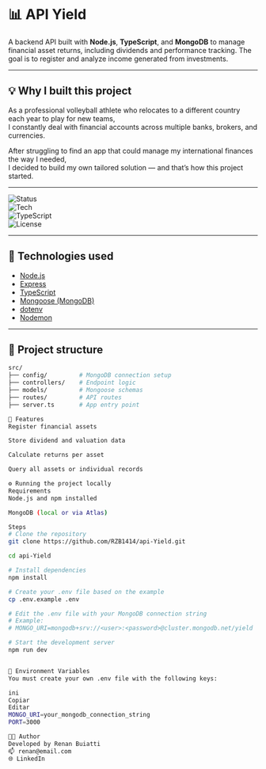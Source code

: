# 📊 API Yield

A backend API built with **Node.js**, **TypeScript**, and **MongoDB** to manage financial asset returns, 
including dividends and performance tracking. The goal is to register and analyze income generated from investments.

---

## 💡 Why I built this project

As a professional volleyball athlete who relocates to a different country each year to play for new teams,  
I constantly deal with financial accounts across multiple banks, brokers, and currencies.  

After struggling to find an app that could manage my international finances the way I needed,  
I decided to build my own tailored solution — and that’s how this project started.

---

![Status](https://img.shields.io/badge/status-in%20development-yellow)  
![Tech](https://img.shields.io/badge/built%20with-Node.js-blue)  
![TypeScript](https://img.shields.io/badge/language-TypeScript-blue)  
![License](https://img.shields.io/badge/license-MIT-green)

---

## 🚀 Technologies used

- [Node.js](https://nodejs.org/)  
- [Express](https://expressjs.com/)  
- [TypeScript](https://www.typescriptlang.org/)  
- [Mongoose (MongoDB)](https://mongoosejs.com/)  
- [dotenv](https://github.com/motdotla/dotenv)  
- [Nodemon](https://nodemon.io/)

---

## 📂 Project structure

```bash
src/
├── config/         # MongoDB connection setup
├── controllers/    # Endpoint logic
├── models/         # Mongoose schemas
├── routes/         # API routes
├── server.ts       # App entry point

🧪 Features
Register financial assets

Store dividend and valuation data

Calculate returns per asset

Query all assets or individual records

⚙️ Running the project locally
Requirements
Node.js and npm installed

MongoDB (local or via Atlas)

Steps
# Clone the repository
git clone https://github.com/RZB1414/api-Yield.git

cd api-Yield

# Install dependencies
npm install

# Create your .env file based on the example
cp .env.example .env

# Edit the .env file with your MongoDB connection string
# Example:
# MONGO_URI=mongodb+srv://<user>:<password>@cluster.mongodb.net/yield

# Start the development server
npm run dev


📄 Environment Variables
You must create your own .env file with the following keys:

ini
Copiar
Editar
MONGO_URI=your_mongodb_connection_string
PORT=3000

🧑‍💻 Author
Developed by Renan Buiatti
📫 renan@email.com
🌐 LinkedIn
